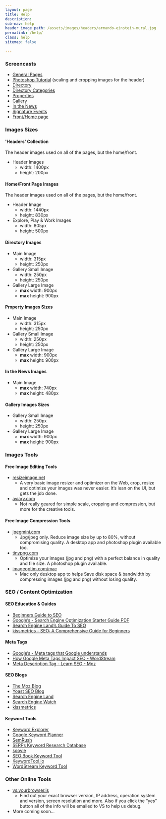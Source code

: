 ```yaml
---
layout: page
title: Help
description:
sub-nav: help
header_image_path: /assets/images/headers/armando-einstein-mural.jpg
permalink: /help/
class: help
sitemap: false

---
```



### Screencasts

* [General Pages](https://vimeopro.com/variantstudios/greeley-dda/video/169193633)
* [Photoshop Tutorial](https://vimeopro.com/variantstudios/greeley-dda/video/169191564) (scaling and cropping images for the header)
* [Directory](https://vimeopro.com/variantstudios/greeley-dda/video/163328110)
* [Directory Categories](https://vimeopro.com/variantstudios/greeley-dda/video/163319849)
* [Properties](https://vimeopro.com/variantstudios/greeley-dda/video/169799636)
* [Gallery](https://vimeopro.com/variantstudios/greeley-dda/video/170715381)
* [In the News](https://vimeopro.com/variantstudios/greeley-dda/video/170713633)
* [Signature Events](https://vimeopro.com/variantstudios/greeley-dda/video/169803057)
* [Front/Home page](https://vimeopro.com/variantstudios/greeley-dda/video/170717660)




### Images Sizes



#### 'Headers' Collection

The header images used on all of the pages, but the home/front.

* Header Images
  * width: 1400px
  * height: 200px



#### Home/Front Page Images

The header images used on all of the pages, but the home/front.

* Header Image
  * width: 1440px
  * height: 830px
* Explore, Play & Work Images
  * width: 805px
  * height: 500px




#### Directory Images

* Main Image
  * width: 315px
  * height: 250px
* Gallery Small Image
  * width: 250px
  * height: 250px
* Gallery Large Image
  * **max** width: 900px
  * **max** height: 900px




#### Property Images Sizes

* Main Image
  * width: 315px
  * height: 250px
* Gallery Small Image
  * width: 250px
  * height: 250px
* Gallery Large Image
  * **max** width: 900px
  * **max** height: 900px




#### In the News Images

* Main Image
  * **max** width: 740px
  * **max** height: 480px




#### Gallery Images Sizes

* Gallery Small Image
  * width: 250px
  * height: 250px
* Gallery Large Image
  * **max** width: 900px
  * **max** height: 900px




### Images Tools



#### Free Image Editing Tools

* [resizeimage.net](http://resizeimage.net/)
  * A very basic image resizer and optimizer on the Web, crop, resize and optimize your images was never easier. It’s lean on the UI, but gets the job done.
* [aviary.com](https://www.aviary.com/)
  * Not really geared for simple scale, cropping and compression, but more for the creative tools.




#### Free Image Compression Tools

* [jpegmini.com](http://www.jpegmini.com/)
  * Jpg/jpeg only. Reduce image size by up to 80%, without compromising quality. A desktop app and photoshop plugin available too.
* [tinypng.com](https://tinypng.com)
  * Optimize your images (jpg and png) with a perfect balance in quality and file size. A photoshop plugin available.
* [imageoptim.com/mac](https://imageoptim.com/mac)
  * Mac only desktop app to helps Save disk space & bandwidth by compressing images (jpg and png) without losing quality.




### SEO / Content Optimization



#### SEO Education & Guides

* [Beginners Guide to SEO](https://moz.com/beginners-guide-to-seo)
* [Google’s - Search Engine Optimization Starter Guide PDF](http://static.googleusercontent.com/media/www.google.com/en//webmasters/docs/search-engine-optimization-starter-guide.pdf)
* [Search Engine Land’s Guide To SEO](http://searchengineland.com/guide/seo)
* [kissmetrics - SEO: A Comprehensive Guide for Beginners](https://blog.kissmetrics.com/seo-guide/)




#### Meta Tags

* [Google’s - Meta tags that Google understands](https://support.google.com/webmasters/answer/79812?hl=en)
* [How Google Meta Tags Impact SEO - WordStream](http://www.wordstream.com/meta-tags)
* [Meta Description Tag - Learn SEO - Moz](https://moz.com/learn/seo/meta-description)




#### SEO Blogs

* [The Moz Blog](https://moz.com/blog)
* [Yoast SEO Blog](https://yoast.com/seo-blog/)
* [Search Engine Land](http://searchengineland.com/)
* [Search Engine Watch](https://searchenginewatch.com/)
* [kissmetrics](https://blog.kissmetrics.com/)




#### Keyword Tools

* [Keyword Explorer](https://moz.com/products/pro/keyword-explorer)
* [Google Keyword Planner](http://adwords.google.com/keywordplanner)
* [SemRush](https://www.semrush.com/)
* [SERPs Keyword Research Database](https://serps.com/tools/keyword-research/)
* [soovle](http://soovle.com/)
* [SEO Book Keyword Tool](http://tools.seobook.com/keyword-tools/seobook/)
* [KeywordTool.io](http://keywordtool.io/)
* [WordStream Keyword Tool](http://www.wordstream.com/keywords)




### Other Online Tools

* [vs.yourbrowser.is](http://vs.yourbrowser.is/)
  * Find out your exact browser version, IP address, operation system and version, screen resolution and more. Also if you click the “yes” button all of the info will be emailed to VS to help us debug.
* More coming soon…